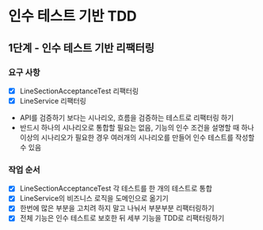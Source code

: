 # 인수 테스트 기반 TDD

## 1단계 - 인수 테스트 기반 리팩터링

### 요구 사항
- [X] LineSectionAcceptanceTest 리팩터링
- [X] LineService 리팩터링
* API를 검증하기 보다는 시나리오, 흐름을 검증하는 테스트로 리팩터링 하기
* 반드시 하나의 시나리오로 통합할 필요는 없음, 기능의 인수 조건을 설명할 때 하나 이상의 시나리오가 필요한 경우 여러개의 시나리오를 만들어 인수 테스트를 작성할 수 있음

### 작업 순서
- [X] LineSectionAcceptanceTest 각 테스트를 한 개의 테스트로 통합
- [X] LineService의 비즈니스 로직을 도메인으로 옮기기
- [X] 한번에 많은 부분을 고치려 하지 말고 나눠서 부분부분 리팩터링하기
- [X] 전체 기능은 인수 테스트로 보호한 뒤 세부 기능을 TDD로 리팩터링하기
